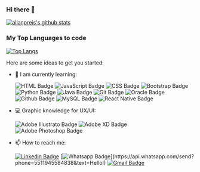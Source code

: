 ### Hi there 👋

[![allanpreis's github stats](https://github-readme-stats.vercel.app/api?username=allanpreis&theme=nord&show_icons=true "![allanpreis's github stats")](https://github.com/allanpreis/github-readme-stats)

### My Top Languages to code

[![Top Langs](https://github-readme-stats.vercel.app/api/top-langs/?username=allanpreis&layout=compact&theme=nord)](https://github.com/allanpreis/github-readme-stats)

Here are some ideas to get you started:

- 🌱 I am currently learning: 

  ![HTML Badge](https://img.shields.io/badge/html5%20-%23E34F26.svg?&style=for-the-badge&logo=html5&logoColor=white)
  ![JavaScript Badge](https://img.shields.io/badge/javascript%20-%23323330.svg?&style=for-the-badge&logo=javascript&logoColor=%23F7DF1E)
  ![CSS Badge](https://img.shields.io/badge/css3%20-%231572B6.svg?&style=for-the-badge&logo=css3&logoColor=white)
  ![Bootstrap Badge](https://img.shields.io/badge/bootstrap%20-%23563D7C.svg?&style=for-the-badge&logo=bootstrap&logoColor=white)
  ![Python Badge](https://img.shields.io/badge/python%20-%2314354C.svg?&style=for-the-badge&logo=python&logoColor=white)
  ![Java Badge](https://img.shields.io/badge/java-%23ED8B00.svg?&style=for-the-badge&logo=java&logoColor=white)
  ![Git Badge](https://img.shields.io/badge/git%20-%23F05033.svg?&style=for-the-badge&logo=git&logoColor=white)
  ![Oracle Badge](https://img.shields.io/badge/oracle%20-%23F00000.svg?&style=for-the-badge&logo=oracle&logoColor=white)
  ![Github Badge](https://img.shields.io/badge/github%20-%23121011.svg?&style=for-the-badge&logo=github&logoColor=white)
  ![MySQL Badge](https://img.shields.io/badge/mysql-%2300f.svg?&style=for-the-badge&logo=mysql&logoColor=white)
  ![React Native Badge](https://img.shields.io/badge/React_Native-20232A?style=for-the-badge&logo=react&logoColor=61DAFB)

- 💻 Graphic knowledge for UX/UI:

  ![Adobe Illustrato Badge](https://img.shields.io/badge/Adobe%20Illustrator-FF9A00?style=for-the-badge&logo=adobe%20illustrator&logoColor=white)
  ![Adobe XD Badge](https://img.shields.io/badge/Adobe%20XD-FF61F6?style=for-the-badge&logo=Adobe%20XD&logoColor=white)
  ![Adobe Photoshop Badge](https://img.shields.io/badge/Adobe%20Photoshop-31A8FF?style=for-the-badge&logo=adobe%20photoshop&logoColor=white)

- 📫 How to reach me:

  [![Linkedin Badge](https://img.shields.io/badge/linkedin%20-%230077B5.svg?&style=for-the-badge&logo=linkedin&logoColor=white&link=https://www.linkedin.com/in/allan-reis-997b82171/)](https://www.linkedin.com/in/allan-reis-997b82171/)
  [![Whatsapp Badge](https://img.shields.io/badge/WhatsApp-25D366?style=for-the-badge&logo=whatsapp&logoColor=white&link=https://api.whatsapp.com/send?phone=5511999434808&text=Hello!)](https://api.whatsapp.com/send?phone=5511945584838&text=Hello!)
  [![Gmail Badge](https://img.shields.io/badge/Gmail-D14836?style=for-the-badge&logo=gmail&logoColor=white&link=mailto:allanpreis31@gmail.com)](mailto:allanpreis31@gmail.com)







